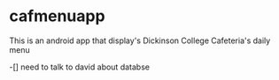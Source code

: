# cafmenuapp
This is an android app that display's Dickinson College Cafeteria's daily menu

-[] need to talk to david about databse 
